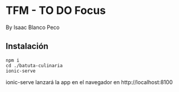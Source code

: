 # TFM - TO DO Focus

By Isaac Blanco Peco

## Instalación

```
npm i
cd ./batuta-culinaria
ionic-serve
```

ionic-serve lanzará la app en el navegador en http://localhost:8100
